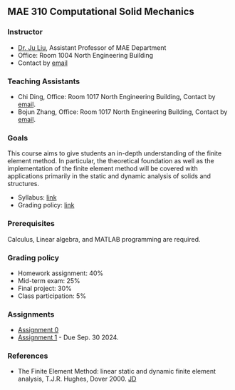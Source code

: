## MAE 310 Computational Solid Mechanics

### Instructor
- [Dr. Ju Liu](https://ju-liu.github.io), Assistant Professor of MAE Department
- Office: Room 1004 North Engineering Building
- Contact by [email](mailto:liuj36@sustech.edu.cn)

### Teaching Assistants
- Chi Ding, Office: Room 1017 North Engineering Building, Contact by [email](mailto:12431145@mail.sustech.edu.cn).
- Bojun Zhang, Office: Room 1017 North Engineering Building, Contact by [email](mailto:12431145@mail.sustech.edu.cn).

### Goals
This course aims to give students an in-depth understanding of the finite element method. In particular, the theoretical foundation as well as the implementation of the finite element method will be covered with applications primarily in the static and dynamic analysis of solids and structures.

- Syllabus: [link](Syllabus_Computational_Solid_Mechanics_2024.pdf)
- Grading policy: [link](%E8%AF%BE%E7%A8%8B%E8%80%83%E6%A0%B8%E8%AF%84%E5%88%86%E6%A0%87%E5%87%86.pdf)

### Prerequisites
Calculus, Linear algebra, and MATLAB programming are required.

### Grading policy
- Homework assignment: 40%
- Mid-term exam: 25%
- Final project: 30%
- Class participation: 5%

### Assignments
- [Assignment 0](hw/Homework-0.pdf)
- [Assignment 1](hw/Homework-1.pdf) - Due Sep. 30 2024.


### References
- The Finite Element Method: linear static and dynamic finite element analysis, T.J.R. Hughes, Dover 2000. [JD](https://item.jd.com/1130427437.html)
